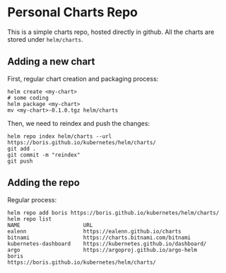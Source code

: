# Personal Charts Repo
This is a simple charts repo, hosted directly in github. All the charts are
stored under `helm/charts`.

## Adding a new chart
First, regular chart creation and packaging process:

```
helm create <my-chart>
# some coding
helm package <my-chart>
mv <my-chart>-0.1.0.tgz helm/charts
```

Then, we need to reindex and push the changes:

```
helm repo index helm/charts --url https://boris.github.io/kubernetes/helm/charts/
git add .
git commit -m "reindex"
git push
```

## Adding the repo
Regular process:

```
helm repo add boris https://boris.github.io/kubernetes/helm/charts/
helm repo list
NAME                    URL
ealenn                  https://ealenn.github.io/charts
bitnami                 https://charts.bitnami.com/bitnami
kubernetes-dashboard    https://kubernetes.github.io/dashboard/
argo                    https://argoproj.github.io/argo-helm
boris                   https://boris.github.io/kubernetes/helm/charts/
```
